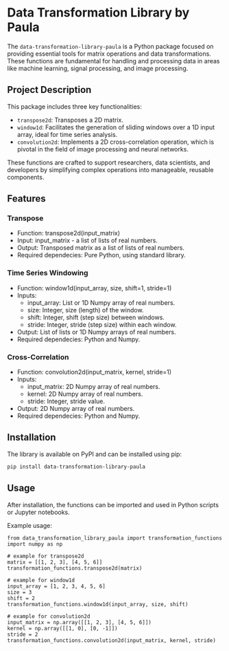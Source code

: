 # Data Transformation Library by Paula

The `data-transformation-library-paula` is a Python package focused on providing essential tools for matrix operations and data transformations. These functions are fundamental for handling and processing data in areas like machine learning, signal processing, and image processing.

## Project Description

This package includes three key functionalities:

- `transpose2d`: Transposes a 2D matrix.
- `window1d`: Facilitates the generation of sliding windows over a 1D input array, ideal for time series analysis.
- `convolution2d`: Implements a 2D cross-correlation operation, which is pivotal in the field of image processing and neural networks.

These functions are crafted to support researchers, data scientists, and developers by simplifying complex operations into manageable, reusable components.

## Features

### Transpose
- Function: transpose2d(input_matrix)
- Input: input_matrix - a list of lists of real numbers.
- Output: Transposed matrix as a list of lists of real numbers.
- Required dependecies: Pure Python, using standard library.

### Time Series Windowing
- Function: window1d(input_array, size, shift=1, stride=1)
- Inputs:
  - input_array: List or 1D Numpy array of real numbers.
  - size: Integer, size (length) of the window.
  - shift: Integer, shift (step size) between windows.
  - stride: Integer, stride (step size) within each window.
- Output: List of lists or 1D Numpy arrays of real numbers.
- Required dependecies: Python and Numpy.

### Cross-Correlation
- Function: convolution2d(input_matrix, kernel, stride=1)
- Inputs:
  - input_matrix: 2D Numpy array of real numbers.
  - kernel: 2D Numpy array of real numbers.
  - stride: Integer, stride value.
- Output: 2D Numpy array of real numbers.
- Required dependecies: Python and Numpy.

## Installation

The library is available on PyPI and can be installed using pip:

```bash
pip install data-transformation-library-paula
```

## Usage
After installation, the functions can be imported and used in Python scripts or Jupyter notebooks.

Example usage:
```
from data_transformation_library_paula import transformation_functions
import numpy as np

# example for transpose2d
matrix = [[1, 2, 3], [4, 5, 6]]
transformation_functions.transpose2d(matrix)

# example for window1d
input_array = [1, 2, 3, 4, 5, 6]
size = 3
shift = 2
transformation_functions.window1d(input_array, size, shift)

# example for convolution2d
input_matrix = np.array([[1, 2, 3], [4, 5, 6]])
kernel = np.array([[1, 0], [0, -1]])
stride = 2
transformation_functions.convolution2d(input_matrix, kernel, stride)
```